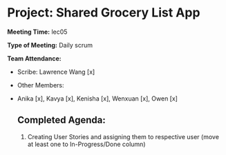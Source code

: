 # Project: Shared Grocery List App

**Meeting Time:** lec05

**Type of Meeting:** Daily scrum

**Team Attendance:**

- Scribe:
  Lawrence Wang [x]

- Other Members:
- Anika [x],
  Kavya [x],
  Kenisha [x],
  Wenxuan [x],
  Owen [x]

  ## Completed Agenda:
  1. Creating User Stories and assigning them to respective user (move at least one to In-Progress/Done column)
